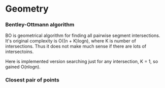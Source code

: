 # Geometry

### Bentley-Ottmann algorithm

BO is geometrical algorithm for finding all pairwise segment intersections. It's original complexity is O((n + K)logn), where K is number of intersections. Thus it does not make much sense if there are lots of intersectoins.

Here is implemented version searching just for any intersection, K = 1, so gained O(nlogn).

### Closest pair of points
